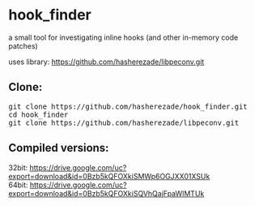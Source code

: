 # hook_finder
a small tool for investigating inline hooks (and other in-memory code patches)

uses library:
https://github.com/hasherezade/libpeconv.git

Clone:
-
<pre>
git clone https://github.com/hasherezade/hook_finder.git
cd hook_finder
git clone https://github.com/hasherezade/libpeconv.git
</pre>

Compiled versions:
-
32bit: https://drive.google.com/uc?export=download&id=0Bzb5kQFOXkiSMWp6OGJXX01XSUk <br/>
64bit: https://drive.google.com/uc?export=download&id=0Bzb5kQFOXkiSQVhQajFpaWlMTUk <br/>
